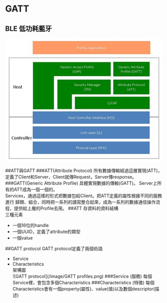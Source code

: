 # GATT
## BLE 低功耗藍牙
![BLE](/image/BLE-training.jpg)

##ATT與GATT
###ATT(Attribute Protocol)
所有數據傳輸經過這層實現(ATT)，定義了Client和Server，Client就傳Request，Server傳response。
###GATT(Generic Attribute Profile)
具體實現數據的傳輸(GATT)。 Server上所有的ATT成為一個一個的。   
Services，通過這樣的形式把數據包給Client。把ATT定義的屬性根據不同的服務進行 歸類、組合，同時把一系列的讀寫整合起來，成為一系列的數據通信操作流程，提供給上層的Profile去用。
##ATT
存資料的資料結構   
三種元素   
- 一個16位的handle   
- 一個UUID，定義了attribute的類型   
- 一個value

##GATT protocol
GATT protocol定義了兩個術語
- Service
- Characteristics   
架構圖   
![GATT protocol](/image/GATT profiles.png)
###Service (服務)
每個Service裡，會包含多個Characteristics
###Characteristics (特徵)
每個Characteristics會有一個property(屬性)、value(值)以及數個descriptor(描述)


